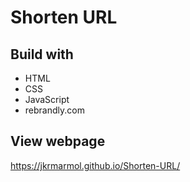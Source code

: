 # Shorten URL

## Build with
- HTML
- CSS
- JavaScript
- rebrandly.com

## View webpage
https://jkrmarmol.github.io/Shorten-URL/
